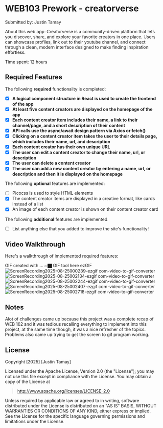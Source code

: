 # WEB103 Prework - creatorverse

Submitted by: Justin Tamay

About this web app: Creatorverse is a community-driven platform that lets you discover, share, and explore your favorite creators in one place. Users can showcase profiles, link out to their youtube channel, and connect through a clean, modern interface designed to make finding inspiration effortless.

Time spent: 12 hours

## Required Features

The following **required** functionality is completed:

<!-- 👉🏿👉🏿👉🏿 Make sure to check off completed functionality below -->
- [X] **A logical component structure in React is used to create the frontend of the app**
- [X] **At least five content creators are displayed on the homepage of the app**
- [X] **Each content creator item includes their name, a link to their channel/page, and a short description of their content**
- [X] **API calls use the async/await design pattern via Axios or fetch()**
- [X] **Clicking on a content creator item takes the user to their details page, which includes their name, url, and description**
- [X] **Each content creator has their own unique URL**
- [X] **The user can edit a content creator to change their name, url, or description**
- [X] **The user can delete a content creator**
- [X] **The user can add a new content creator by entering a name, url, or description and then it is displayed on the homepage**

The following **optional** features are implemented:

- [ ] Picocss is used to style HTML elements
- [X] The content creator items are displayed in a creative format, like cards instead of a list
- [X] An image of each content creator is shown on their content creator card

The following **additional** features are implemented:

* [ ] List anything else that you added to improve the site's functionality!

## Video Walkthrough

Here's a walkthrough of implemented required features:

GIF created with ...  👉🏿 GIF tool here
ezGIF
![ScreenRecording2025-08-25000239-ezgif com-video-to-gif-converter](https://github.com/user-attachments/assets/5dc9519d-51a9-4e5f-beef-69e8229790be)
![ScreenRecording2025-08-25002134-ezgif com-video-to-gif-converter](https://github.com/user-attachments/assets/19626ed6-2c1a-42e3-b8bc-530c99180f21)
![ScreenRecording2025-08-25002244-ezgif com-video-to-gif-converter](https://github.com/user-attachments/assets/e34f7e68-2578-4d6f-915b-d528b8c7e870)
![ScreenRecording2025-08-25002407-ezgif com-video-to-gif-converter](https://github.com/user-attachments/assets/e208361e-4350-465c-9578-d51ec31cc861)
![ScreenRecording2025-08-25002718-ezgif com-video-to-gif-converter](https://github.com/user-attachments/assets/d3d9c0d4-ee94-43e0-a4f1-92d9b0695679)


## Notes

Alot of challenges came up because this project was a complete recap of WEB 102 and it was tedious recalling everything to implement into this project, at the same time though, it was a nice refresher of the topics. Problems also came up trying to get the screen to gif program working.

## License

Copyright [2025] [Justin Tamay]

Licensed under the Apache License, Version 2.0 (the "License"); you may not use this file except in compliance with the License. You may obtain a copy of the License at

> http://www.apache.org/licenses/LICENSE-2.0

Unless required by applicable law or agreed to in writing, software distributed under the License is distributed on an "AS IS" BASIS, WITHOUT WARRANTIES OR CONDITIONS OF ANY KIND, either express or implied. See the License for the specific language governing permissions and limitations under the License.

